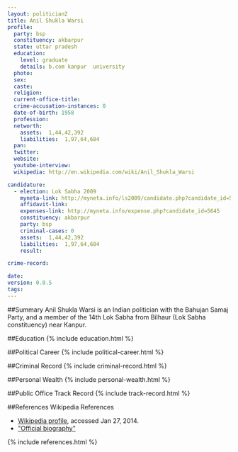 ```yaml
---
layout: politician2
title: Anil Shukla Warsi
profile: 
  party: bsp
  constituency: akbarpur
  state: uttar pradesh
  education: 
    level: graduate
    details: b.com kanpur  university
  photo: 
  sex: 
  caste: 
  religion: 
  current-office-title: 
  crime-accusation-instances: 0
  date-of-birth: 1958
  profession: 
  networth: 
    assets:  1,44,42,392
    liabilities:  1,97,64,684
  pan: 
  twitter: 
  website: 
  youtube-interview: 
  wikipedia: http://en.wikipedia.com/wiki/Anil_Shukla_Warsi

candidature: 
  - election: Lok Sabha 2009
    myneta-link: http://myneta.info/ls2009/candidate.php?candidate_id=5645
    affidavit-link: 
    expenses-link: http://myneta.info/expense.php?candidate_id=5645
    constituency: akbarpur 
    party: bsp
    criminal-cases: 0
    assets:  1,44,42,392
    liabilities:  1,97,64,684
    result:  

crime-record: 

date: 
version: 0.0.5
tags: 
---
```

##Summary
Anil Shukla Warsi is an Indian politician with the Bahujan Samaj Party, and a member of the 14th Lok Sabha from Bilhaur (Lok Sabha constituency) near Kanpur.


##Education
{% include education.html %}


##Political Career
{% include political-career.html %}


##Criminal Record
{% include criminal-record.html %}


##Personal Wealth
{% include personal-wealth.html %}


##Public Office Track Record
{% include track-record.html %}


##References
Wikipedia References
- [Wikipedia profile]({{page.profile.wikipedia}}), accessed Jan 27, 2014.
- ["Official biography"][wiki1]

[wiki1]: http://164.100.24.208/ls/lsmember/biodata.asp?mpsno=4229


{% include references.html %}